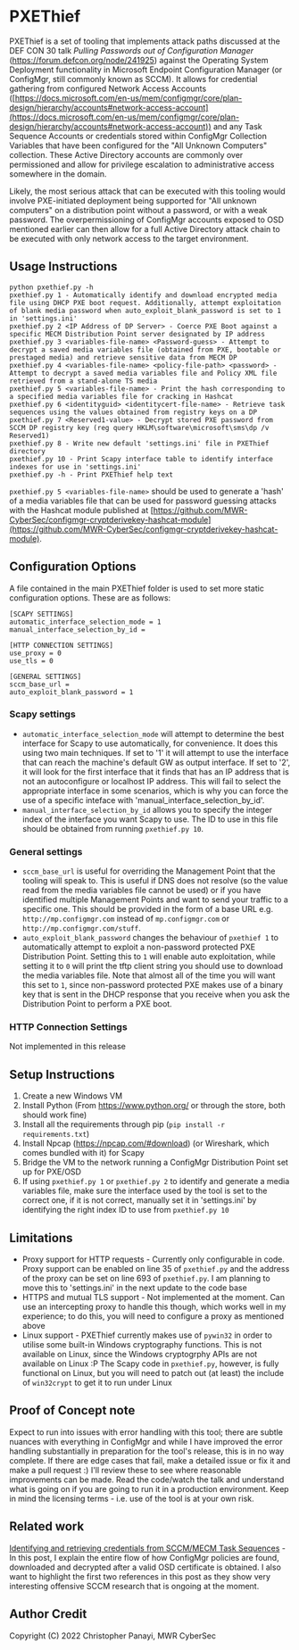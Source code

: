 # PXEThief

PXEThief is a set of tooling that implements attack paths discussed at the DEF CON 30 talk _Pulling Passwords out of Configuration Manager_ (https://forum.defcon.org/node/241925) against the Operating System Deployment functionality in Microsoft Endpoint Configuration Manager (or ConfigMgr, still commonly known as SCCM). It allows for credential gathering from configured Network Access Accounts ([https://docs.microsoft.com/en-us/mem/configmgr/core/plan-design/hierarchy/accounts#network-access-account](https://docs.microsoft.com/en-us/mem/configmgr/core/plan-design/hierarchy/accounts#network-access-account)) and any Task Sequence Accounts or credentials stored within ConfigMgr Collection Variables that have been configured for the "All Unknown Computers" collection. These Active Directory accounts are commonly over permissioned and allow for privilege escalation to administrative access somewhere in the domain. 

Likely, the most serious attack that can be executed with this tooling would involve PXE-initiated deployment being supported for "All unknown computers" on a distribution point without a password, or with a weak password. The overpermissioning of ConfigMgr accounts exposed to OSD mentioned earlier can then allow for a full Active Directory attack chain to be executed with only network access to the target environment. 

## Usage Instructions

```
python pxethief.py -h 
pxethief.py 1 - Automatically identify and download encrypted media file using DHCP PXE boot request. Additionally, attempt exploitation of blank media password when auto_exploit_blank_password is set to 1 in 'settings.ini'
pxethief.py 2 <IP Address of DP Server> - Coerce PXE Boot against a specific MECM Distribution Point server designated by IP address
pxethief.py 3 <variables-file-name> <Password-guess> - Attempt to decrypt a saved media variables file (obtained from PXE, bootable or prestaged media) and retrieve sensitive data from MECM DP
pxethief.py 4 <variables-file-name> <policy-file-path> <password> - Attempt to decrypt a saved media variables file and Policy XML file retrieved from a stand-alone TS media
pxethief.py 5 <variables-file-name> - Print the hash corresponding to a specified media variables file for cracking in Hashcat
pxethief.py 6 <identityguid> <identitycert-file-name> - Retrieve task sequences using the values obtained from registry keys on a DP
pxethief.py 7 <Reserved1-value> - Decrypt stored PXE password from SCCM DP registry key (reg query HKLM\software\microsoft\sms\dp /v Reserved1)
pxethief.py 8 - Write new default 'settings.ini' file in PXEThief directory
pxethief.py 10 - Print Scapy interface table to identify interface indexes for use in 'settings.ini'
pxethief.py -h - Print PXEThief help text
```

`pxethief.py 5 <variables-file-name>` should be used to generate a 'hash' of a media variables file that can be used for password guessing attacks with the Hashcat module published at [https://github.com/MWR-CyberSec/configmgr-cryptderivekey-hashcat-module](https://github.com/MWR-CyberSec/configmgr-cryptderivekey-hashcat-module).

## Configuration Options

A file contained in the main PXEThief folder is used to set more static configuration options. These are as follows: 
```
[SCAPY SETTINGS]
automatic_interface_selection_mode = 1
manual_interface_selection_by_id = 

[HTTP CONNECTION SETTINGS]
use_proxy = 0
use_tls = 0

[GENERAL SETTINGS]
sccm_base_url = 
auto_exploit_blank_password = 1
```

### Scapy settings

* `automatic_interface_selection_mode` will attempt to determine the best interface for Scapy to use automatically, for convenience. It does this using two main techniques. If set to '1' it will attempt to use the interface that can reach the machine's default GW as output interface. If set to '2', it will look for the first interface that it finds that has an IP address that is not an autoconfigure or localhost IP address. This will fail to select the appropriate interface in some scenarios, which is why you can force the use of a specific inteface with 'manual_interface_selection_by_id'. 
* `manual_interface_selection_by_id` allows you to specify the integer index of the interface you want Scapy to use. The ID to use in this file should be obtained from running `pxethief.py 10`.

### General settings

* `sccm_base_url` is useful for overriding the Management Point that the tooling will speak to. This is useful if DNS does not resolve (so the value read from the media variables file cannot be used) or if you have identified multiple Management Points and want to send your traffic to a specific one. This should be provided in the form of a base URL e.g. `http://mp.configmgr.com` instead of `mp.configmgr.com` or `http://mp.configmgr.com/stuff`.
* `auto_exploit_blank_password` changes the behaviour of `pxethief 1` to automatically attempt to exploit a non-password protected PXE Distribution Point. Setting this to `1` will enable auto exploitation, while setting it to `0` will print the tftp client string you should use to download the media variables file. Note that almost all of the time you will want this set to `1`, since non-password protected PXE makes use of a binary key that is sent in the DHCP response that you receive when you ask the Distribution Point to perform a PXE boot. 

### HTTP Connection Settings 

Not implemented in this release

## Setup Instructions

1. Create a new Windows VM
2. Install Python (From https://www.python.org/ or through the store, both should work fine)
3. Install all the requirements through pip (`pip install -r requirements.txt`)
4. Install Npcap (https://npcap.com/#download) (or Wireshark, which comes bundled with it) for Scapy 
5. Bridge the VM to the network running a ConfigMgr Distribution Point set up for PXE/OSD
6. If using `pxethief.py 1` or `pxethief.py 2` to identify and generate a media variables file, make sure the interface used by the tool is set to the correct one, if it is not correct, manually set it in 'settings.ini' by identifying the right index ID to use from `pxethief.py 10`

## Limitations

* Proxy support for HTTP requests - Currently only configurable in code. Proxy support can be enabled on line 35 of `pxethief.py` and the address of the proxy can be set on line 693 of `pxethief.py`. I am planning to move this to 'settings.ini' in the next update to the code base
* HTTPS and mutual TLS support - Not implemented at the moment. Can use an intercepting proxy to handle this though, which works well in my experience; to do this, you will need to configure a proxy as mentioned above 
* Linux support - PXEThief currently makes use of `pywin32` in order to utilise some built-in Windows cryptography functions. This is not available on Linux, since the Windows cryptogrphy APIs are not available on Linux :P The Scapy code in `pxethief.py`, however, is fully functional on Linux, but you will need to patch out (at least) the include of `win32crypt` to get it to run under Linux

## Proof of Concept note

Expect to run into issues with error handling with this tool; there are subtle nuances with everything in ConfigMgr and while I have improved the error handling substantially in preparation for the tool's release, this is in no way complete. If there are edge cases that fail, make a detailed issue or fix it and make a pull request :) I'll review these to see where reasonable improvements can be made. Read the code/watch the talk and understand what is going on if you are going to run it in a production environment. Keep in mind the licensing terms - i.e. use of the tool is at your own risk.

## Related work

[Identifying and retrieving credentials from SCCM/MECM Task Sequences](https://www.mwrcybersec.com/research_items/identifying-and-retrieving-credentials-from-sccm-mecm-task-sequences) - In this post, I explain the entire flow of how ConfigMgr policies are found, downloaded and decrypted after a valid OSD certificate is obtained. I also want to highlight the first two references in this post as they show very interesting offensive SCCM research that is ongoing at the moment.

## Author Credit 

Copyright (C) 2022 Christopher Panayi, MWR CyberSec
